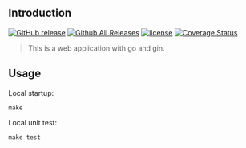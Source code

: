 ## Introduction


[![GitHub release](https://img.shields.io/github/release/elliotxx/go-web-prototype.svg)](https://github.com/elliotxx/go-web-prototype/releases)
[![Github All Releases](https://img.shields.io/github/downloads/elliotxx/go-web-prototype/total.svg)](https://github.com/elliotxx/go-web-prototype/releases)
[![license](https://img.shields.io/github/license/elliotxx/go-web-prototype.svg)](https://github.com/elliotxx/go-web-prototype/blob/master/LICENSE)
[![Coverage Status](https://coveralls.io/repos/github/elliotxx/go-web-prototype/badge.svg)](https://coveralls.io/github/elliotxx/go-web-prototype)

> This is a web application with go and gin.

## Usage
Local startup:
```
make
```

Local unit test:
```
make test
```